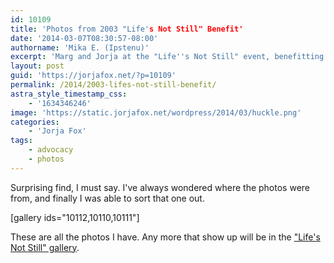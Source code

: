 ```yaml
---
id: 10109
title: 'Photos from 2003 "Life's Not Still" Benefit'
date: '2014-03-07T08:30:57-08:00'
authorname: 'Mika E. (Ipstenu)'
excerpt: 'Marg and Jorja at the "Life''s Not Still" event, benefitting the Huckleberry Fund'
layout: post
guid: 'https://jorjafox.net/?p=10109'
permalink: /2014/2003-lifes-not-still-benefit/
astra_style_timestamp_css:
    - '1634346246'
image: 'https://static.jorjafox.net/wordpress/2014/03/huckle.png'
categories:
    - 'Jorja Fox'
tags:
    - advocacy
    - photos
---
```


Surprising find, I must say. I've always wondered where the photos were from, and finally I was able to sort that one out.

[gallery ids="10112,10110,10111"]

These are all the photos I have. Any more that show up will be in the <a href="https://jorjafox.net/gallery/pub/benefits/20030607-lifenotstill/">"Life's Not Still" gallery</a>.
